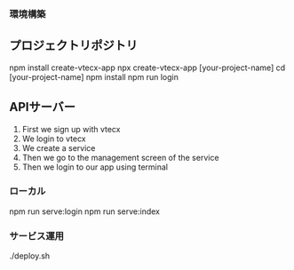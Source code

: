 ### 環境構築
## プロジェクトリポジトリ
npm install create-vtecx-app
npx create-vtecx-app [your-project-name]
cd [your-project-name]
npm install
npm run login
## APIサーバー
1. First we sign up with vtecx
2. We login to vtecx
3. We create a service
4. Then we go to the management screen of the service
5. Then we login to our app using terminal
### ローカル
npm run serve:login
npm run serve:index
### サービス運用
./deploy.sh
